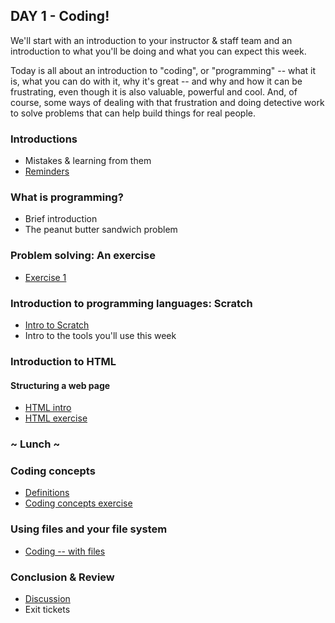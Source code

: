 ## DAY 1 - Coding!

We'll start with an introduction to your instructor & staff team and an introduction to what you'll be doing and what you can expect this week.

Today is all about an introduction to "coding", or "programming" -- what it is, what you can do with it, why it's great -- and why and how it can be frustrating, even though it is also valuable, powerful and cool. And, of course, some ways of dealing with that frustration and doing detective work to solve problems that can help build things for real people.

### Introductions

* Mistakes & learning from them
* [Reminders](reminders.md)

### What is programming?

* Brief introduction
* The peanut butter sandwich problem

### Problem solving: An exercise

* [Exercise 1](day_1_exercise_1.md)

### Introduction to programming languages: Scratch

* [Intro to Scratch](day_1_exercise_2.md)
* Intro to the tools you'll use this week

### Introduction to HTML
#### Structuring a web page

* [HTML intro](html_introduction.md)
* [HTML exercise](day_1_exercise_3.md)


### ~ Lunch ~

### Coding concepts

* [Definitions](definitions.md)
* [Coding concepts exercise](day_1_exercise_4.md)

### Using files and your file system

* [Coding -- with files](day_1_exercise_5.md)

### Conclusion & Review

* [Discussion](day_1_eod.md)
* Exit tickets
